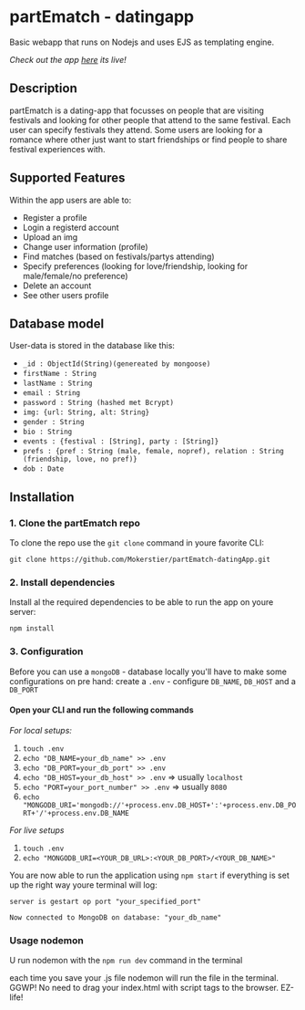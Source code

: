 # partEmatch - datingapp
Basic webapp that runs on Nodejs and uses EJS as templating engine.

_Check out the app [here](https://partematch.herokuapp.com/) its live!_

## Description
partEmatch is a dating-app that focusses on people that are visiting festivals and looking for other people that attend to the same festival. Each user can specify festivals they attend. Some users are looking for a romance where other just want to start friendships or find people to share festival experiences with.

## Supported Features
Within the app users are able to:
- Register a profile
- Login a registerd account
- Upload an img
- Change user information (profile)
- Find matches (based on festivals/partys attending)
- Specify preferences (looking for love/friendship, looking for male/female/no preference)
- Delete an account
- See other users profile

## Database model

User-data is stored in the database like this:
- `_id : ObjectId(String)(genereated by mongoose)`
- `firstName : String`
- `lastName : String`
- `email : String`
- `password : String (hashed met Bcrypt)`
- `img: {url: String, alt: String}`
- `gender : String`
- `bio : String`
- `events : {festival : [String], party : [String]}`
- `prefs : {pref : String (male, female, nopref), relation : String (friendship, love, no pref)}`
- `dob : Date`

## Installation
### 1. Clone the partEmatch repo
To clone the repo use the `git clone` command in youre favorite CLI:

`git clone https://github.com/Mokerstier/partEmatch-datingApp.git`

### 2. Install dependencies
Install al the required dependencies to be able to run the app on youre server:

`npm install`

### 3. Configuration
Before you can use a `mongoDB` - database locally you'll have to make some configurations on pre hand:
create a `.env` - configure `DB_NAME`, `DB_HOST` and a `DB_PORT`
#### Open your CLI and run the following commands
_For local setups:_
1. `touch .env`
2. `echo "DB_NAME=your_db_name" >> .env`
3. `echo "DB_PORT=your_db_port" >> .env`
4. `echo "DB_HOST=your_db_host" >> .env` => usually `localhost`
5. `echo "PORT=your_port_number" >> .env` => usually `8080`
6. `echo "MONGODB_URI='mongodb://'+process.env.DB_HOST+':'+process.env.DB_PORT+'/'+process.env.DB_NAME`

_For live setups_
1. `touch .env`
2. `echo "MONGODB_URI=<YOUR_DB_URL>:<YOUR_DB_PORT>/<YOUR_DB_NAME>"`

You are now able to run the application using `npm start`
if everything is set up the right way youre terminal will log:

`server is gestart op port "your_specified_port"`

`Now connected to MongoDB on database: "your_db_name"`

### Usage nodemon

U run nodemon with the `npm run dev` command in the terminal

each time you save your .js file nodemon will run the file in the terminal. 
GGWP! No need to drag your index.html with script tags to the browser. EZ-life!
